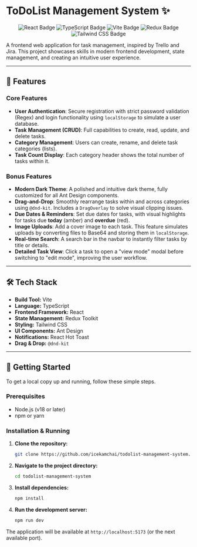 # ToDoList Management System ✨

<p align="center">
  <img src="https://img.shields.io/badge/React-61DAFB?logo=react&logoColor=black&style=for-the-badge" alt="React Badge"/>
  <img src="https://img.shields.io/badge/TypeScript-3178C6?logo=typescript&logoColor=white&style=for-the-badge" alt="TypeScript Badge"/>
  <img src="https://img.shields.io/badge/Vite-646CFF?logo=vite&logoColor=white&style=for-the-badge" alt="Vite Badge"/>
  <img src="https://img.shields.io/badge/Redux-764ABC?logo=redux&logoColor=white&style=for-the-badge" alt="Redux Badge"/>
  <img src="https://img.shields.io/badge/Tailwind_CSS-06B6D4?logo=tailwindcss&logoColor=white&style=for-the-badge" alt="Tailwind CSS Badge"/>
</p>

A frontend web application for task management, inspired by Trello and Jira. This project showcases skills in modern frontend development, state management, and creating an intuitive user experience.

---

## 🌟 Features

### Core Features

- **User Authentication**: Secure registration with strict password validation (Regex) and login functionality using `localStorage` to simulate a user database.
- **Task Management (CRUD)**: Full capabilities to create, read, update, and delete tasks.
- **Category Management**: Users can create, rename, and delete task categories (lists).
- **Task Count Display**: Each category header shows the total number of tasks within it.

### Bonus Features

- **Modern Dark Theme**: A polished and intuitive dark theme, fully customized for all Ant Design components.
- **Drag-and-Drop**: Smoothly rearrange tasks within and across categories using `@dnd-kit`. Includes a `DragOverlay` to solve visual clipping issues.
- **Due Dates & Reminders**: Set due dates for tasks, with visual highlights for tasks due **today** (amber) and **overdue** (red).
- **Image Uploads**: Add a cover image to each task. This feature simulates uploads by converting files to Base64 and storing them in `localStorage`.
- **Real-time Search**: A search bar in the navbar to instantly filter tasks by title or details.
- **Detailed Task View**: Click a task to open a "view mode" modal before switching to "edit mode", improving the user workflow.

---

## 🛠️ Tech Stack

- **Build Tool:** Vite
- **Language:** TypeScript
- **Frontend Framework:** React
- **State Management:** Redux Toolkit
- **Styling:** Tailwind CSS
- **UI Components:** Ant Design
- **Notifications:** React Hot Toast
- **Drag & Drop:** `@dnd-kit`

---

## 🚀 Getting Started

To get a local copy up and running, follow these simple steps.

### Prerequisites

- Node.js (v18 or later)
- npm or yarn

### Installation & Running

1.  **Clone the repository:**
    ```bash
    git clone https://github.com/icekamchai/todolist-management-system.git
    ```
2.  **Navigate to the project directory:**
    ```bash
    cd todolist-management-system
    ```
3.  **Install dependencies:**
    ```bash
    npm install
    ```
4.  **Run the development server:**
    ```bash
    npm run dev
    ```

The application will be available at `http://localhost:5173` (or the next available port).
